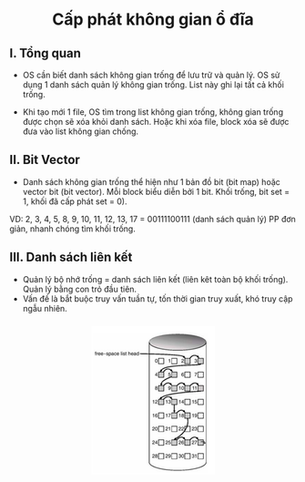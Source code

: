 <h1 align="center">Cấp phát không gian ổ đĩa</h1>

## I. Tổng quan

- OS cần biết danh sách không gian trống để lưu trữ và quản lý. OS sử dụng 1 danh sách quản lý không gian trống. List này ghi lại tất cả khối trống.

- Khi tạo mới 1 file, OS tìm trong list không gian trống, không gian trống được chọn sẽ xóa khỏi danh sách. Hoặc khi xóa file, block xóa sẽ được đưa vào list không gian chống.

## II. Bit Vector

- Danh sách không gian trống thể hiện như 1 bản đồ bit (bit map) hoặc vector bit (bit vector). Mỗi block biểu diễn bởi 1 bit. Khối trống, bit set = 1, khối đã cấp phát set = 0).

VD: 2, 3, 4, 5, 8, 9, 10, 11, 12, 13, 17 = 00111100111 (danh sách quản lý)
PP đơn giản, nhanh chóng tìm khối trống.

## III. Danh sách liên kết
- Quản lý bộ nhớ trống = danh sách liên kết (liên kêt toàn bộ khối trống). Quản lý bằng con trỏ đầu tiên.
- Vấn đề là bắt buộc truy vấn tuần tự, tốn thời gian truy xuất, khó truy cập ngẫu nhiên.
<h3 align="center"><img src="../../03-Images/document/25.png"></h3>